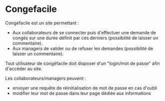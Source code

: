 # Congefacile

Congéfacile est un site permettant : 
- Aux collaborateurs de se connecter puis d'effectuer une demande de congés sur une durée définit par ces derniers (possibilité de laisser un commentaire).
- Aux managers de valider ou de refuser les demandes (possibilité de laisser un commentaire).

Tout utilisateur de congéfacile doit disposer d'un "login/mot de passe" afin d'accéder au site.

Les collaborateurs/managers peuvent : 
- envoyer une requête de réinitialisation de mot de passe en cas d'oubli
- modifier leur mot de passe dans leur page dédiée aux informations
